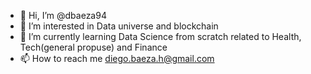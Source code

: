 - 👋 Hi, I’m @dbaeza94
- 👀 I’m interested in Data universe and blockchain
- 🌱 I’m currently learning Data Science from scratch related to Health, Tech(general propuse) and Finance
- 📫 How to reach me diego.baeza.h@gmail.com 

<!---
dbaeza94/dbaeza94 is a ✨ special ✨ repository because its `README.md` (this file) appears on your GitHub profile.
You can click the Preview link to take a look at your changes.
--->
